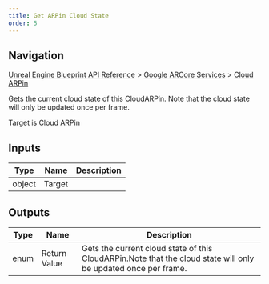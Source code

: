 ```yaml
---
title: Get ARPin Cloud State
order: 5
---
```

## Navigation

[Unreal Engine Blueprint API Reference](https://dev.epicgames.com/documentation/en-us/unreal-engine/BlueprintAPI) > [Google ARCore Services](https://dev.epicgames.com/documentation/en-us/unreal-engine/BlueprintAPI/GoogleARCoreServices) > [Cloud ARPin](https://dev.epicgames.com/documentation/en-us/unreal-engine/BlueprintAPI/GoogleARCoreServices/CloudARPin)

Gets the current cloud state of this CloudARPin.
Note that the cloud state will only be updated once per frame.

Target is Cloud ARPin

## Inputs

| Type | Name | Description |
| --- | --- | --- |
| object | Target |  |

## Outputs

| Type | Name | Description |
| --- | --- | --- |
| enum | Return Value | Gets the current cloud state of this CloudARPin.Note that the cloud state will only be updated once per frame. |
